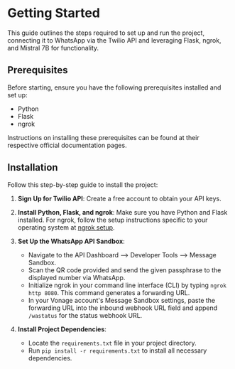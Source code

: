 # Getting Started

This guide outlines the steps required to set up and run the project, connecting it to WhatsApp via the Twilio API and leveraging Flask, ngrok, and Mistral 7B for functionality.

## Prerequisites

Before starting, ensure you have the following prerequisites installed and set up:
- Python
- Flask
- ngrok

Instructions on installing these prerequisites can be found at their respective official documentation pages.

## Installation

Follow this step-by-step guide to install the project:

1. **Sign Up for Twilio API**: Create a free account to obtain your API keys.
2. **Install Python, Flask, and ngrok**: Make sure you have Python and Flask installed. For ngrok, follow the setup instructions specific to your operating system at [ngrok setup](https://dashboard.ngrok.com/get-started/setup).
3. **Set Up the WhatsApp API Sandbox**:
   - Navigate to the API Dashboard --> Developer Tools --> Message Sandbox.
   - Scan the QR code provided and send the given passphrase to the displayed number via WhatsApp.
   - Initialize ngrok in your command line interface (CLI) by typing `ngrok http 8080`. This command generates a forwarding URL.
   - In your Vonage account's Message Sandbox settings, paste the forwarding URL into the inbound webhook URL field and append `/wastatus` for the status webhook URL.

4. **Install Project Dependencies**:
   - Locate the `requirements.txt` file in your project directory.
   - Run `pip install -r requirements.txt` to install all necessary dependencies.